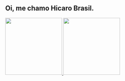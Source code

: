 ## Oi, me chamo Hicaro Brasil.
<div>
 <a href="https://github.com/brasilhicaro">
 <img height="180em" src="https://github-readme-stats.vercel.app/api?username=brasilhicaro&show_icons=true&theme=tokyonight&include_all_commits=true&count_private=true"/>
 <img height="180em" src="https://github-readme-stats.vercel.app/api/top-langs/?username=brasilhicaro&layout=compact&langs_count=7&theme=tokyonight"/>
</div>
